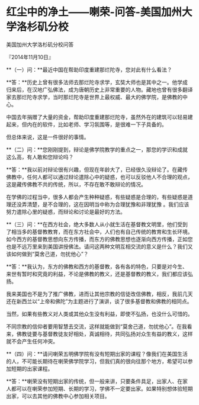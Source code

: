 # 红尘中的净土——喇荣-问答-美国加州大学洛杉矶分校

美国加州大学洛杉矶分校问答

『2014年11月10日』

**（一）问：**最近中国在帮助印度重建那烂陀寺，您对此有什么看法？

**答：**历史上曾有很多法师去那烂陀寺求学，玄奘大师也是其中之一。他学成归来后，在汉地广弘佛法，成为唐朝历史上非常重要的人物。藏地也曾有很多翻译家去那烂陀寺求学，当时那烂陀寺是世界上最权威、最大的佛学院，是佛教的中心。

中国去年捐赠了大量的资金，帮助印度重建那烂陀寺，虽然外在的建筑可以轻易建起来，但内在的软件，比如老师、学习氛围等，是很难一下子具备的。

但总体来说，这是一件很好的事情。

**（二）问：**您刚刚提到，辩论是佛学院教学的重点之一，那您的学识和成就这么高，有人敢和您辩论吗？

**答：**我以前对辩论很有兴趣，但现在年龄大了，已经很久没辩论了。在藏传佛教中，任何人都可以通过辩论遣除心中的疑惑，也可以反驳他人不合理的观点，这是藏传佛教不共的传统，所以，不存在敢不敢辩论的情况。

在学佛的过程当中，很多人都会产生种种疑惑，有些疑惑是合理的，有些疑惑是道理还没弄清楚，是不合理的，这在因明当中称为合理犹豫和非理犹豫 。我们应该努力遣除心里的疑惑，而辩论和讨论是最好的方法。

**（三）问：**在西方社会，绝大多数人从小就生活在基督教文明里，他们受到了相当多的基督教教育，而在东方社会中，人们也有自己传统的教育和生长环境。如今西方的基督教思想向东方传播，而东方的佛教思想也逐渐向西方传播，正如您也是不远万里来到美国讲授佛法。请问这两种文明互相交流的意义是什么？我们又该如何做到“莫舍己道，勿扰他心”？

**答：**我认为，东方的佛教和西方的基督教，各有各的特色，只要是对今生、来世有暂时和究竟的利益，不论是佛教的教义，还是基督教的教义，我们都应该弘扬。

我来美国也不是为了推广佛教，进而让其他宗教的信徒改信佛教，相反，我前几天还在新西兰以“上帝和佛陀”为主题进行了演讲，谈了很多基督教和佛教的相同点。

当然，如果有些教义对人类或其他众生没有利益，即使不弘扬，也没什么可惜的。

不同宗教的信仰者要用智慧去交流，这样就能做到“莫舍己道，勿扰他心”。在我看来，佛教徒要与基督教徒友好相处，真诚相待，共同弘扬对众生有益的教义，这样就不会产生任何冲突。

**（四）问：**请问喇荣五明佛学院有没有短期出家的课程？像我们在美国生活的人，不可能长期待在喇荣佛学院学习，但我们真的很向往那个地方，希望可以参加短期的出家课程。

**答：**喇荣没有短期出家的传统，但一般来讲，只要条件具足，出家人、在家人都可以在喇荣参加短期、长期的学习，学佛不一定要出家。如果特别想体验短期出家，可以去其他的佛教中心参加相关项目。

